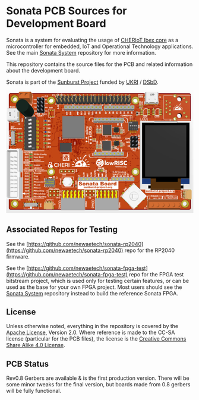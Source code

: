 # Sonata PCB Sources for Development Board

Sonata is a system for evaluating the usage of [CHERIoT Ibex core](https://github.com/microsoft/cheriot-ibex) as a microcontroller for embedded, IoT and Operational Technology applications.
See the main [Sonata System](https://github.com/lowRISC/sonata-system) repository for more information.

This repository contains the source files for the PCB and related information about the development board.

Sonata is part of the [Sunburst Project](https://www.sunburst-project.org) funded by [UKRI](https://www.ukri.org/) / [DSbD](https://www.dsbd.tech/).

![](doc/sonata-render.png)

## Associated Repos for Testing

See the [https://github.com/newaetech/sonata-rp2040](https://github.com/newaetech/sonata-rp2040) repo for the RP2040 firmware.

See the [https://github.com/newaetech/sonata-fpga-test](https://github.com/newaetech/sonata-fpga-test) repo for the FPGA test bitstream project, which is used only for testing certain features, or can be used as the base for your own FPGA project. Most users should see the [Sonata System](https://github.com/lowRISC/sonata-system) repository instead to build the reference Sonata FPGA.

## License

Unless otherwise noted, everything in the repository is covered by the [Apache License](https://www.apache.org/licenses/LICENSE-2.0.html), Version 2.0. Where reference is made to the CC-SA license (particular for the PCB files), the license is the [Creative Commons Share Alike 4.0 License](https://creativecommons.org/licenses/by-sa/4.0/).

## PCB Status

Rev0.8 Gerbers are available & is the first production version. There will be some minor tweaks for the final version, but boards made from 0.8 gerbers will be fully functional.
